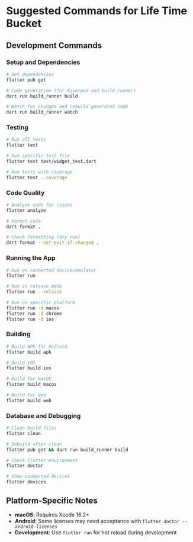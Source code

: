 # Suggested Commands for Life Time Bucket

## Development Commands

### Setup and Dependencies
```bash
# Get dependencies
flutter pub get

# Code generation (for Riverpod and build_runner)
dart run build_runner build

# Watch for changes and rebuild generated code
dart run build_runner watch
```

### Testing
```bash
# Run all tests
flutter test

# Run specific test file
flutter test test/widget_test.dart

# Run tests with coverage
flutter test --coverage
```

### Code Quality
```bash
# Analyze code for issues
flutter analyze

# Format code
dart format .

# Check formatting (dry run)
dart format --set-exit-if-changed .
```

### Running the App
```bash
# Run on connected device/emulator
flutter run

# Run in release mode
flutter run --release

# Run on specific platform
flutter run -d macos
flutter run -d chrome
flutter run -d ios
```

### Building
```bash
# Build APK for Android
flutter build apk

# Build iOS
flutter build ios

# Build for macOS
flutter build macos

# Build for web
flutter build web
```

### Database and Debugging
```bash
# Clean build files
flutter clean

# Rebuild after clean
flutter pub get && dart run build_runner build

# Check Flutter environment
flutter doctor

# Show connected devices
flutter devices
```

## Platform-Specific Notes
- **macOS**: Requires Xcode 16.2+
- **Android**: Some licenses may need acceptance with `flutter doctor --android-licenses`
- **Development**: Use `flutter run` for hot reload during development